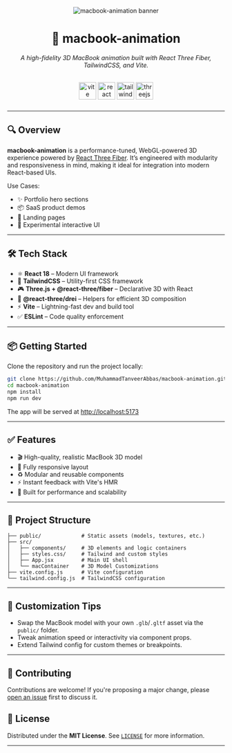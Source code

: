 <p align="center">
  <img src="https://i.postimg.cc/x8nk7kjY/Macbook.png" alt="macbook-animation banner" />
</p>

<h1 align="center">🚀 macbook-animation</h1>

<p align="center">
  <em>A high-fidelity 3D MacBook animation built with React Three Fiber, TailwindCSS, and Vite.</em>
</p>
<br clear="both">

<div align="center">
  <img src="https://img.shields.io/badge/Vite-646CFF?logo=vite&logoColor=white&style=for-the-badge" height="40" alt="vite logo" />
  <img src="https://img.shields.io/badge/React-61DAFB?logo=react&logoColor=black&style=for-the-badge" height="40" alt="react logo" />
  <img src="https://img.shields.io/badge/Tailwind CSS-06B6D4?logo=tailwindcss&logoColor=black&style=for-the-badge" height="40" alt="tailwindcss logo" />
  <img src="https://img.shields.io/badge/Three.js-000000?logo=threedotjs&logoColor=white&style=for-the-badge" height="40" alt="threejs logo" />
</div>


###

---

## 🔍 Overview

**macbook-animation** is a performance-tuned, WebGL-powered 3D experience powered by [React Three Fiber](https://github.com/pmndrs/react-three-fiber). It’s engineered with modularity and responsiveness in mind, making it ideal for integration into modern React-based UIs.

Use Cases:
- ✨ Portfolio hero sections
- 📦 SaaS product demos
- 🚀 Landing pages
- 🧪 Experimental interactive UI

---

## 🛠 Tech Stack

- ⚛️ **React 18** – Modern UI framework
- 🎨 **TailwindCSS** – Utility-first CSS framework
- 🎮 **Three.js + @react-three/fiber** – Declarative 3D with React
- 🧩 **@react-three/drei** – Helpers for efficient 3D composition
- ⚡ **Vite** – Lightning-fast dev and build tool
- ✅ **ESLint** – Code quality enforcement

---

## 📦 Getting Started

Clone the repository and run the project locally:

```bash
git clone https://github.com/MuhammadTanveerAbbas/macbook-animation.git
cd macbook-animation
npm install
npm run dev
````

The app will be served at [http://localhost:5173](http://localhost:5173)

---

## ✅ Features

* 🎬 High-quality, realistic MacBook 3D model
* 📱 Fully responsive layout
* ♻️ Modular and reusable components
* ⚡ Instant feedback with Vite's HMR
* 🎯 Built for performance and scalability

---

## 📁 Project Structure

```
├── public/             # Static assets (models, textures, etc.)
├── src/
│   ├── components/     # 3D elements and logic containers
│   ├── styles.css/     # Tailwind and custom styles
│   ├── App.jsx         # Main UI shell
│   └── macContainer    # 3D Model Customizations
├── vite.config.js      # Vite configuration
└── tailwind.config.js  # TailwindCSS configuration
```

---

## 🧩 Customization Tips

* Swap the MacBook model with your own `.glb`/`.gltf` asset via the `public/` folder.
* Tweak animation speed or interactivity via component props.
* Extend Tailwind config for custom themes or breakpoints.

---

## 🤝 Contributing

Contributions are welcome!
If you're proposing a major change, please [open an issue](https://github.com/MuhammadTanveerAbbas/macbook-animation/issues) first to discuss it.

## 📄 License

Distributed under the **MIT License**. See [`LICENSE`](./LICENSE) for more information.

---
